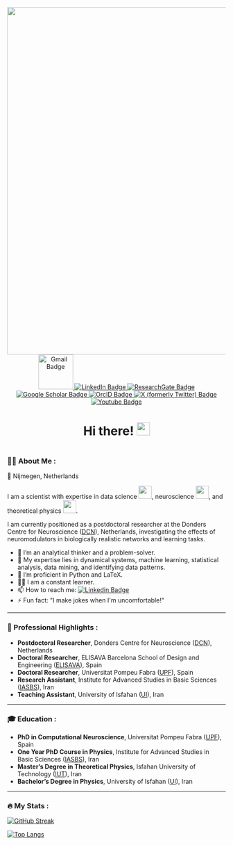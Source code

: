 <div id="header" align="center">
  <img src="https://media.giphy.com/media/v1.Y2lkPTc5MGI3NjExZDFiMzR5cGwwb3g2MHBrN3Rndmo4dnAyYWY3eTlvcXR2cDhsOTFxdyZlcD12MV9pbnRlcm5hbF9naWZfYnlfaWQmY3Q9Zw/xT4uQF7h39mlsF5czK/giphy.gif" width="800"/>

  <div id="badges">
    <a href="mailto:farhad.razi.1988@gmail.com">
      <img src="https://img.shields.io/badge/Email-red?logo=gmail&logoColor=white" alt="Gmail Badge" width="80px"/>
    </a>
    <a href="https://www.linkedin.com/in/farhad-razi-phd-4666b9185/">
      <img src="https://img.shields.io/badge/LinkedIn-blue?style=for-the-badge&logo=linkedin&logoColor=white" alt="LinkedIn Badge"/>
    </a>
    <a href="https://www.researchgate.net/profile/Farhad-Razi">
      <img src="https://img.shields.io/badge/Research_Gate-00CCBB.svg?&style=for-the-badge&logo=ResearchGate&logoColor=white" alt="ResearchGate Badge"/>
    </a>
    <a href="https://scholar.google.com/citations?hl=en&user=c7rXh0cAAAAJ">
      <img src="https://img.shields.io/badge/Google%20Scholar-4285F4?style=for-the-badge&logo=google-scholar&logoColor=white" alt="Google Scholar Badge"/>
    </a>
    <a href="https://orcid.org/0000-0001-8857-1921">
      <img src="https://img.shields.io/badge/orcid-A6CE39?style=for-the-badge&logo=orcid&logoColor=white" alt="OrcID Badge"/>
    </a>
    <a href="https://x.com/FarhadRazi?t=gtqBg6O8EIJw-9oFckHALQ&s=03">
      <img src="https://img.shields.io/badge/X-000000?style=for-the-badge&logo=x&logoColor=white" alt="X (formerly Twitter) Badge"/>
    </a>
    <a href="www.youtube.com/@farhadrazi2562">
      <img src="https://img.shields.io/badge/YouTube-red?style=for-the-badge&logo=youtube&logoColor=white" alt="Youtube Badge"/>
    </a>
  </div>

  <h1>
    Hi there!
    <img src="https://media.giphy.com/media/hvRJCLFzcasrR4ia7z/giphy.gif" width="30px"/>
  </h1>

  <img src="https://komarev.com/ghpvc/?username=fraziphy&style=flat-square&color=blue" alt=""/>
</div>



### 👨‍🔬 About Me :
📍 Nijmegen, Netherlands

I am a scientist with expertise in data science <img src="https://media.giphy.com/media/dtB7kgF86VwZWY5Iee/giphy.gif?cid=ecf05e4702sboqtp2y34oz6vrvhsv91iqwss6wv7cmv08tse&ep=v1_gifs_search&rid=giphy.gif&ct=g" width="30">, neuroscience <img src="https://media.giphy.com/media/xThuWl1CsJUCg2qEDu/giphy.gif" width="30">, and theoretical physics <img src="https://media.giphy.com/media/9oHZQ2gEez8ti/giphy.gif" width="30">.

I am currently positioned as a postdoctoral researcher at the Donders Centre for Neuroscience ([DCN](https://www.ru.nl/en/donders-centre-for-neuroscience)), Netherlands, investigating the effects of neuromodulators in biologically realistic networks and learning tasks.
  - 🤔 I’m an analytical thinker and a problem-solver.
  - 🔭 My expertise lies in dynamical systems, machine learning, statistical analysis, data mining, and identifying data patterns.
  - 🌱 I’m proficient in Python and LaTeX.
  - 👨‍🎓 I am a constant learner. 
  - 📫 How to reach me: [![Linkedin Badge](https://img.shields.io/badge/LinkedIn-blue?style=flat&logo=Linkedin&logoColor=white)](https://www.linkedin.com/in/farhad-razi-phd-4666b9185/)
  - ⚡ Fun fact: "I make jokes when I'm uncomfortable!"
---
### 🌟 Professional Highlights :
  - **Postdoctoral Researcher**, Donders Centre for Neuroscience ([DCN](https://www.ru.nl/en/donders-centre-for-neuroscience)), Netherlands
  - **Doctoral Researcher**, ELISAVA Barcelona School of Design and Engineering ([ELISAVA](https://www.elisava.net/en/)), Spain
  - **Doctoral Researcher**, Universitat Pompeu Fabra ([UPF](https://www.upf.edu/en/)), Spain
  - **Research Assistant**, Institute for Advanced Studies in Basic Sciences ([IASBS](https://iasbs.ac.ir/)), Iran
  - **Teaching Assistant**, University of Isfahan ([UI](https://ui.ac.ir/EN)), Iran
---
### 🎓 Education :
  - **PhD in Computational Neuroscience**, Universitat Pompeu Fabra ([UPF](https://www.upf.edu/en/)), Spain
  - **One Year PhD Course in Physics**, Institute for Advanced Studies in Basic Sciences ([IASBS](https://iasbs.ac.ir/)), Iran
  - **Master’s Degree in Theoretical Physics**, Isfahan University of Technology ([IUT](https://english.iut.ac.ir/)), Iran
  - **Bachelor’s Degree in Physics**, University of Isfahan ([UI](https://ui.ac.ir/EN)), Iran


---

### :fire: My Stats :

[![GitHub Streak](http://github-readme-streak-stats.herokuapp.com?user=fraziphy&theme=dark&background=000000)](https://git.io/streak-stats)

[![Top Langs](https://github-readme-stats.vercel.app/api/top-langs/?username=fraziphy&layout=compact&theme=vision-friendly-dark)](https://github.com/anuraghazra/github-readme-stats)

<!-- HI there -->
